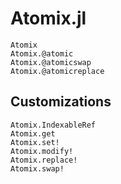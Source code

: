 # Atomix.jl

```@docs
Atomix
Atomix.@atomic
Atomix.@atomicswap
Atomix.@atomicreplace
```

## Customizations

```@docs
Atomix.IndexableRef
Atomix.get
Atomix.set!
Atomix.modify!
Atomix.replace!
Atomix.swap!
```
